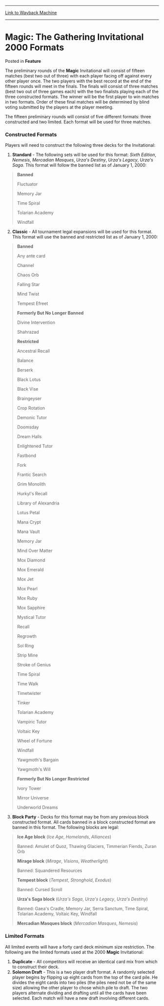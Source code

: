 
---
[Link to Wayback Machine](https://web.archive.org/web/20171029125051/https://magic.wizards.com/en/articles/archive/feature/magic-gathering-invitational-2000-formats-2000-01-01)

[_metadata_:wayback_url]:- "https://magic.wizards.com/en/articles/archive/feature/magic-gathering-invitational-2000-formats-2000-01-01"
[_metadata_:wayback_raw_url]:- "https://web.archive.org/web/20171029125051id_/https://magic.wizards.com/en/articles/archive/feature/magic-gathering-invitational-2000-formats-2000-01-01"
[_metadata_:wayback_capture_timestamp]:- "2017-10-29 12:50:51+00:00"
[_metadata_:publish_date]:- "2000-01-01"
[_metadata_:generator]:- "Drupal 7 (http://drupal.org)"
---


Magic: The Gathering Invitational 2000 Formats
==============================================



 Posted in **Feature**












The preliminary rounds of the **Magic** Invitational will consist of fifteen matches (best two out of three) with each player facing off against every other player once. The two players with the best record at the end of the fifteen rounds will meet in the finals. The finals will consist of three matches (best two out of three games each) with the two finalists playing each of the three constructed formats. The winner will be the first player to win matches in two formats. Order of these final matches will be determined by blind voting submitted by the players at the player meeting.


The fifteen preliminary rounds will consist of five different formats: three constructed and two limited. Each format will be used for three matches.


### Constructed Formats


Players will need to construct the following three decks for the Invitational:


1. **Standard** - The following sets will be used for this format: *Sixth Edition*, *Nemesis*, *Mercadian Masques*, *Urza's Destiny*, *Urza's Legacy*, *Urza's Saga*. This format will follow the banned list as of January 1, 2000:

 
> 
> **Banned**  
> 
>  Fluctuator  
> 
>  Memory Jar  
> 
>  Time Spiral  
> 
>  Tolarian Academy  
> 
>  Windfall
> 
> 
>
2. **Classic** - All tournament legal expansions will be used for this format. This format will use the banned and restricted list as of January 1, 2000:
 
> 
> **Banned**  
> 
>  Any ante card  
> 
>  Channel  
> 
>  Chaos Orb  
> 
>  Falling Star  
> 
>  Mind Twist  
> 
>  Tempest Efreet
> 
> 
> **Formerly But No Longer Banned**  
> 
>  Divine Intervention  
> 
>  Shahrazad
> 
> 
> **Restricted**  
> 
>  Ancestral Recall  
> 
>  Balance  
> 
>  Berserk  
> 
>  Black Lotus  
> 
>  Black Vise  
> 
>  Braingeyser  
> 
>  Crop Rotation  
> 
>  Demonic Tutor  
> 
>  Doomsday  
> 
>  Dream Halls  
> 
>  Enlightened Tutor  
> 
>  Fastbond  
> 
>  Fork  
> 
>  Frantic Search  
> 
>  Grim Monolith  
> 
>  Hurkyl's Recall  
> 
>  Library of Alexandria  
> 
>  Lotus Petal  
> 
>  Mana Crypt  
> 
>  Mana Vault  
> 
>  Memory Jar  
> 
>  Mind Over Matter  
> 
>  Mox Diamond  
> 
>  Mox Emerald  
> 
>  Mox Jet  
> 
>  Mox Pearl  
> 
>  Mox Ruby  
> 
>  Mox Sapphire  
> 
>  Mystical Tutor  
> 
>  Recall  
> 
>  Regrowth  
> 
>  Sol Ring  
> 
>  Strip Mine  
> 
>  Stroke of Genius  
> 
>  Time Spiral  
> 
>  Time Walk  
> 
>  Timetwister  
> 
>  Tinker  
> 
>  Tolarian Academy  
> 
>  Vampiric Tutor  
> 
>  Voltaic Key  
> 
>  Wheel of Fortune  
> 
>  Windfall  
> 
>  Yawgmoth's Bargain  
> 
>  Yawgmoth's Will
> 
> 
> **Formerly But No Longer Restricted**  
> 
>  Ivory Tower  
> 
>  Mirror Universe  
> 
>  Underworld Dreams
> 
> 
>
3. **Block Party** - Decks for this format may be from any previous block constructed format. All cards banned in a block constructed format are banned in this format. The following blocks are legal:
 
> 
> **Ice Age block** (*Ice Age*, *Homelands*, *Alliances*)  
> 
>  Banned: Amulet of Quoz, Thawing Glaciers, Timmerian Fiends, Zuran Orb
> 
> 
> **Mirage block** (*Mirage*, *Visions*, *Weatherlight*)  
> 
>  Banned: Squandered Resources
> 
> 
> **Tempest block** (*Tempest*, *Stronghold*, *Exodus*)  
> 
>  Banned: Cursed Scroll
> 
> 
> **Urza's Saga block** (*Urza's Saga*, *Urza's Legacy*, *Urza's Destiny*)  
> 
>  Banned: Gaea's Cradle, Memory Jar, Serra Sanctum, Time Spiral, Tolarian Academy, Voltaic Key, Windfall
> 
> 
> **Mercadian Masques block** (*Mercadian Masques*, *Nemesis*)
> 
> 
>

### Limited Formats


All limited events will have a forty card deck minimum size restriction. The following are the limited formats used at the 2000 **Magic** Invitational:


1. **Duplicate** - All competitors will receive an identical card mix from which to construct their deck.
2. **Solomon Draft** - This is a two player draft format. A randomly selected player begins by flipping up eight cards from the top of the card pile. He divides the eight cards into two piles (the piles need not be of the same size) allowing the other player to chose which pile to draft. The two players alternate dividing and drafting until all the cards have been selected. Each match will have a new draft involving different cards.






